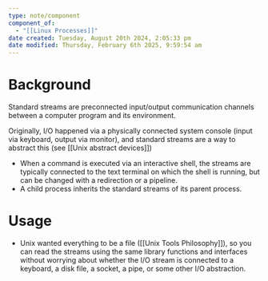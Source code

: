```yaml
---
type: note/component
component_of:
  - "[[Linux Processes]]"
date created: Tuesday, August 20th 2024, 2:05:33 pm
date modified: Thursday, February 6th 2025, 9:59:54 am
---
```

# Background
Standard streams are preconnected input/output communication channels between a computer program and its environment.

Originally, I/O happened via a physically connected system console (input via keyboard, output via monitor), and standard streams are a way to abstract this (see [[Unix abstract devices]])
- When a command is executed via an interactive shell, the streams are typically connected to the text terminal on which the shell is running, but can be changed with a redirection or a pipeline. 
- A child process inherits the standard streams of its parent process.

# Usage
- Unix wanted everything to be a file ([[Unix Tools Philosophy]]), so you can read the streams using the same library functions and interfaces without worrying about whether the I/O stream is connected to a keyboard, a disk file, a socket, a pipe, or some other I/O abstraction. 